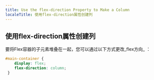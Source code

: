 ```yaml
---
title: Use the flex-direction Property to Make a Column
localeTitle: 使用flex-direction属性创建列
---
```

## 使用flex-direction属性创建列

要将Flex容器的子元素堆叠在一起，您可以通过以下方式更改_flex方向_ ：

```CSS
#main-container { 
    display: flex; 
    flex-direction: column; 
 } 

```